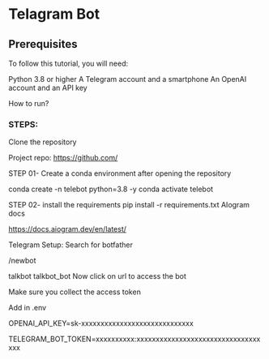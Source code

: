 # Telagram Bot

## Prerequisites
To follow this tutorial, you will need:

Python 3.8 or higher
A Telegram account and a smartphone
An OpenAI account and an API key  

How to run?
### STEPS:
Clone the repository

Project repo: https://github.com/

STEP 01- Create a conda environment after opening the repository

conda create -n telebot python=3.8 -y
conda activate telebot


STEP 02- install the requirements
pip install -r requirements.txt
AIogram docs

https://docs.aiogram.dev/en/latest/

Telegram Setup:
Search for botfather

/newbot

talkbot
talkbot_bot
Now click on url to access the bot

Make sure you collect the access token

Add in .env

OPENAI_API_KEY=sk-xxxxxxxxxxxxxxxxxxxxxxxxxxxxx

TELEGRAM_BOT_TOKEN=xxxxxxxxxx:xxxxxxxxxxxxxxxxxxxxxxxxxxxxxxxxxxx
